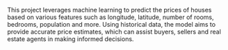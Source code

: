 This project leverages machine learning to predict the prices of houses based on various features
such as longitude, latitude, number of rooms, bedrooms, population and more. Using historical data, 
the model aims to provide accurate price estimates, which can assist buyers, sellers and real estate
agents in making informed decisions.
